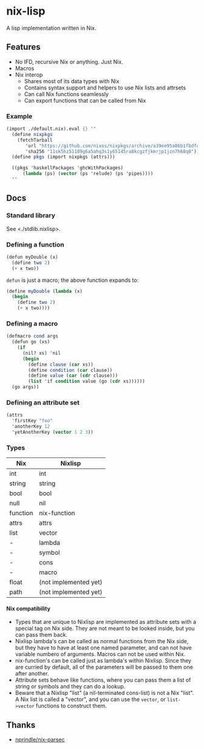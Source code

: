 # nix-lisp

A lisp implementation written in Nix.

## Features

* No IFD, recursive Nix or anything. Just Nix.
* Macros
* Nix interop
  * Shares most of its data types with Nix
  * Contains syntax support and helpers to use Nix lists and attrsets
  * Can call Nix functions seamlessly
  * Can export functions that can be called from Nix

### Example

```scheme
(import ./default.nix).eval {} ''
  (define nixpkgs
    (fetchTarball
       'url "https://github.com/nixos/nixpkgs/archive/a39ee95a86b1fbdfa9edd65f3810b23d82457241.tar.gz"
       'sha256 "11sk5hz51189g6a5ahq3s1y65145ra8kcgzfjkmrjp1jzn7h68q8"))
  (define pkgs (import nixpkgs (attrs)))

  ((pkgs 'haskellPackages 'ghcWithPackages)
      (lambda (ps) (vector (ps 'relude) (ps 'pipes))))
  ''
```

## Docs

### Standard library

See <./stdlib.nixlisp>.

### Defining a function

```scheme
(defun myDouble (x) 
  (define two 2)
  (+ x two))
```

`defun` is just a macro; the above function expands to:

```scheme
(define myDouble (lambda (x) 
  (begin
    (define two 2)
    (+ x two))))
```

### Defining a macro

```scheme
(defmacro cond args
  (defun go (xs)
    (if
      (nil? xs) 'nil
      (begin
        (define clause (car xs))
        (define condition (car clause))
        (define value (car (cdr clause)))
        (list 'if condition value (go (cdr xs))))))
  (go args))
```

### Defining an attribute set

```scheme
(attrs
  'firstKey "foo"
  'anotherKey 12
  'yetAnotherKey (vector 1 2 3))
```

### Types

| Nix      | Nixlisp               |
| -------- | --------------------- |
| int      | int                   |
| string   | string                |
| bool     | bool                  |
| null     | nil                   |
| function | nix-function          |
| attrs    | attrs                 |
| list     | vector                |
| -        | lambda                |
| -        | symbol                |
| -        | cons                  |
| -        | macro                 |
| float    | (not implemented yet) |
| path     | (not implemented yet) |

#### Nix compatibility

* Types that are unique to Nixlisp are implemented as attribute sets with a special tag on Nix side. They are not meant to be looked inside, but you can pass them back.
* Nixlisp lambda's can be called as normal functions from the Nix side, but they have to have at least one named parameter, and can not have
variable numbero of arguments. Macros can not be used within Nix. 
* nix-function's can be called just as lambda's within Nixlisp. Since they are curried by default, all of the parameters will be passed to them
one after another.
* Attribute sets behave like functions, where you can pass them a list of string or symbols and they can do a lookup.
* Beware that a Nixlisp "list" (a nil-terminated cons-list) is not a Nix "list". A Nix list is called a "vector", and you can use the `vector`, or `list->vector` functions to construct them.

## Thanks

* [nprindle/nix-parsec](https://github.com/nprindle/nix-parsec)
